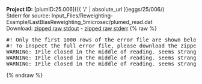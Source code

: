 **Project ID:** [plumID:25.006]({{ '/' | absolute_url }}eggs/25/006/)  
Stderr for source:  Input_Files/Reweighting-Example/LastBiasReweighting_5microsec/plumed_read.dat   
Download: [zipped raw stdout](plumed_read.dat.plumed.stdout.txt.zip) - [zipped raw stderr](plumed_read.dat.plumed.stderr.txt.zip) 
{% raw %}
<pre>
#! Only the first 1000 rows of the error file are shown below
#! To inspect the full error file, please download the zipped raw stderr file above
WARNING: IFile closed in the middle of reading. seems strange!
WARNING: IFile closed in the middle of reading. seems strange!
WARNING: IFile closed in the middle of reading. seems strange!
</pre>
{% endraw %}
